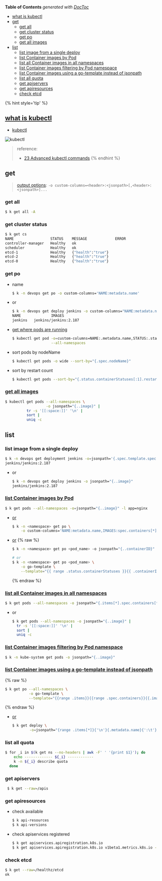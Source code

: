 <!-- START doctoc generated TOC please keep comment here to allow auto update -->
<!-- DON'T EDIT THIS SECTION, INSTEAD RE-RUN doctoc TO UPDATE -->
**Table of Contents**  *generated with [DocToc](https://github.com/thlorenz/doctoc)*

- [what is kubectl](#what-is-kubectl)
- [get](#get)
  - [get all](#get-all)
  - [get cluster status](#get-cluster-status)
  - [get po](#get-po)
  - [get all images](#get-all-images)
- [list](#list)
  - [list image from a single deploy](#list-image-from-a-single-deploy)
  - [list Container images by Pod](#list-container-images-by-pod)
  - [list all Container images in all namespaces](#list-all-container-images-in-all-namespaces)
  - [list Container images filtering by Pod namespace](#list-container-images-filtering-by-pod-namespace)
  - [list Container images using a go-template instead of jsonpath](#list-container-images-using-a-go-template-instead-of-jsonpath)
  - [list all quota](#list-all-quota)
  - [get apiservers](#get-apiservers)
  - [get apiresources](#get-apiresources)
  - [check etcd](#check-etcd)

<!-- END doctoc generated TOC please keep comment here to allow auto update -->

{% hint style='tip' %}
## [what is kubectl](https://learnk8s.io/blog/kubectl-productivity/#introduction-what-is-kubectl-)
- [kubectl](https://kubernetes.io/docs/reference/kubectl/)

![kubectl](../../screenshot/k8s/k-1.svg.png)

> reference:
> - [23 Advanced kubectl commands](https://medium.com/faun/kubectl-commands-cheatsheet-43ce8f13adfb)
{% endhint %}

## get
> [output options](https://learnk8s.io/blog/kubectl-productivity/#3-use-the-custom-columns-output-format):
> `-o custom-columns=<header>:<jsonpath>[,<header>:<jsonpath>]...`

### get all
```bash
$ k get all -A
```

### get cluster status
```bash
$ k get cs
NAME                 STATUS    MESSAGE             ERROR
controller-manager   Healthy   ok
scheduler            Healthy   ok
etcd-1               Healthy   {"health":"true"}
etcd-2               Healthy   {"health":"true"}
etcd-0               Healthy   {"health":"true"}
```

### get po
- name
  ```bash
  $ k -n devops get po -o custom-columns='NAME:metadata.name'
  ```
- or
  ```bash
  $ k -n devops get deploy jenkins -o custom-columns="NAME:metadata.name, IMAGES:..image"
  NAME              IMAGES
  jenkins   jenkins/jenkins:2.187
  ```

- [get where pods are running](https://faun.pub/kubectl-commands-cheatsheet-43ce8f13adfb)
  ```bash
  $ kubectl get pod -o=custom-columns=NAME:.metadata.name,STATUS:.status.phase,NODE:.spec.nodeName \
                    --all-namespaces
  ```

- sort pods by nodeName
  ```bash
  $ kubectl get pods -o wide --sort-by="{.spec.nodeName}"
  ```

- sort by restart count
  ```bash
  $ kubectl get pods --sort-by="{.status.containerStatuses[:1].restartCount}"
  ```

### [get all images]()
```bash
$ kubectl get pods --all-namespaces \
                   -o jsonpath="{..image}" |
          tr -s '[[:space:]]' '\n' |
          sort |
          uniq -c
```

## list
### list image from a single deploy
```bash
$ k -n devops get deployment jenkins -o=jsonpath='{.spec.template.spec.containers[:1].image}'
jenkins/jenkins:2.187
```
- or
  ```bash
  $ k -n devops get deploy jenkins -o jsonpath="{..image}"
  jenkins/jenkins:2.187
  ```

### [list Container images by Pod](https://kubernetes.io/docs/tasks/access-application-cluster/list-all-running-container-images/#list-container-images-by-pod)
```bash
$ k get pods --all-namespaces -o=jsonpath="{..image}" -l app=nginx
```

- [or](https://learnk8s.io/blog/kubectl-productivity/#3-use-the-custom-columns-output-format)
  ```bash
  $ k -n <namespace> get po \
      -o custom-columns='NAME:metadata.name,IMAGES:spec.containers[*].image'
  ```

- [or](https://stackoverflow.com/a/60038868/2940319)
  {% raw %}
  ```bash
  $ k -n <namespace> get po <pod_name> -o jsonpath="{..containerID}"

  # or
  $ k -n <namespace> get po <pod_name> \
      -o go-template \
      --template="{{ range .status.containerStatuses }}{{ .containerID }}{{end}}"
  ```
  {% endraw %}

### [list all Container images in all namespaces](https://kubernetes.io/docs/tasks/access-application-cluster/list-all-running-container-images/#list-all-container-images-in-all-namespaces)
```bash
$ k get pods --all-namespaces -o jsonpath="{.items[*].spec.containers[*].image}"
```
- or
  ```bash
  $ k get pods --all-namespaces -o jsonpath="{..image}" |
    tr -s '[[:space:]]' '\n' |
    sort |
    uniq -c
  ```

### [list Container images filtering by Pod namespace](https://kubernetes.io/docs/tasks/access-application-cluster/list-all-running-container-images/#list-container-images-filtering-by-pod-namespace)
```bash
$ k -n kube-system get pods -o jsonpath="{..image}"
```

### [list Container images using a go-template instead of jsonpath](https://kubernetes.io/docs/tasks/access-application-cluster/list-all-running-container-images/#list-container-images-using-a-go-template-instead-of-jsonpath)
{% raw %}
```bash
$ k get po --all-namespaces \
           -o go-template \
           --template="{{range .items}}{{range .spec.containers}}{{.image}} {{end}}{{end}}"
```
{% endraw %}

- [or](https://stackoverflow.com/a/52736186/2940319)
  ```bash
  $ k get deploy \
          -o=jsonpath="{range .items[*]}{'\n'}{.metadata.name}{':\t'}{range .spec.template.spec.containers[*]}{.image}{', '}{end}{end}"
  ```

### list all quota
```bash
$ for _i in $(k get ns --no-headers | awk -F' ' '{print $1}'); do
    echo ------------- ${_i} ------------
    k -n ${_i} describe quota
  done
```

### get apiservers
```bash
 $ k get --raw=/apis
```

### get apiresources
- check available
  ```bash
  $ k api-resources
  $ k api-versions
  ```

- check apiservices registered
  ```bash
  $ k get apiservices.apiregistration.k8s.io
  $ k get apiservices.apiregistration.k8s.io v1beta1.metrics.k8s.io -o yaml
  ```

### check etcd
```bash
$ k get --raw=/healthz/etcd
ok
```
